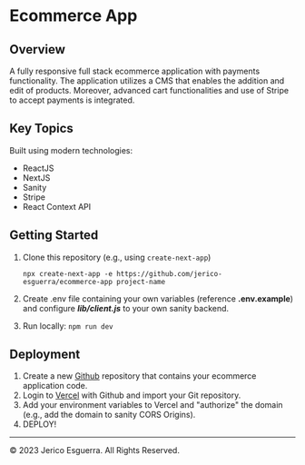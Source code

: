 
# Ecommerce App

## Overview
A fully responsive full stack ecommerce application with payments functionality. The application utilizes a CMS that enables the addition and edit of products. Moreover, advanced cart functionalities and use of Stripe to accept payments is integrated.

## Key Topics
Built using modern technologies:

* ReactJS
* NextJS
* Sanity
* Stripe
* React Context API

## Getting Started

1. Clone this repository (e.g., using `create-next-app`)

	`npx create-next-app -e https://github.com/jerico-esguerra/ecommerce-app project-name`

2. Create .env file containing your own variables (reference **.env.example**) and configure ***lib/client.js*** to your own sanity backend.
3. Run locally: `npm run dev`

## Deployment

1. Create a new [Github](https://github.com/) repository that contains your ecommerce application code.
2. Login to [Vercel](https://vercel.com/login) with Github and import your Git repository.
3. Add your environment variables to Vercel and "authorize" the domain (e.g., add the domain to sanity CORS Origins).
4. DEPLOY!

- - -
© 2023 Jerico Esguerra. All Rights Reserved.